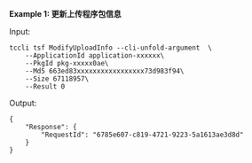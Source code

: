 **Example 1: 更新上传程序包信息**



Input: 

```
tccli tsf ModifyUploadInfo --cli-unfold-argument  \
    --ApplicationId application-xxxxxx\
    --PkgId pkg-xxxxx0ae\
    --Md5 663ed83xxxxxxxxxxxxxxxxx73d983f94\
    --Size 67118957\
    --Result 0
```

Output: 
```
{
    "Response": {
        "RequestId": "6785e607-c819-4721-9223-5a1613ae3d8d"
    }
}
```

